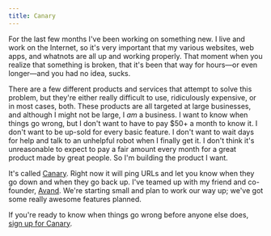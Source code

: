```yaml
---
title: Canary
---
```


For the last few months I've been working on something new. I live and work on the Internet, so it's very important that my various websites, web apps, and whatnots are all up and working properly. That moment when you realize that something is broken, that it's been that way for hours—or even longer—and you had no idea, sucks.

There are a few different products and services that attempt to solve this problem, but they're either really difficult to use, ridiculously expensive, or in most cases, both. These products are all targeted at large businesses, and although I might not be large, I _am_ a business. I want to know when things go wrong, but I don't want to have to pay $50+ a month to know it. I don't want to be up-sold for every basic feature. I don't want to wait days for help and talk to an unhelpful robot when I finally get it. I don't think it's unreasonable to expect to pay a fair amount every month for a great product made by great people. So I'm building the product I want.

It's called [Canary][canary]. Right now it will ping URLs and let you know when they go down and when they go back up. I've teamed up with my friend and co-founder, [Avand][avand]. We're starting small and plan to work our way up; we've got some really awesome features planned.

If you're ready to know when things go wrong before anyone else does, [sign up for Canary][canary].

[canary]: https://canaryup.com
[avand]: http://avandamiri.com
